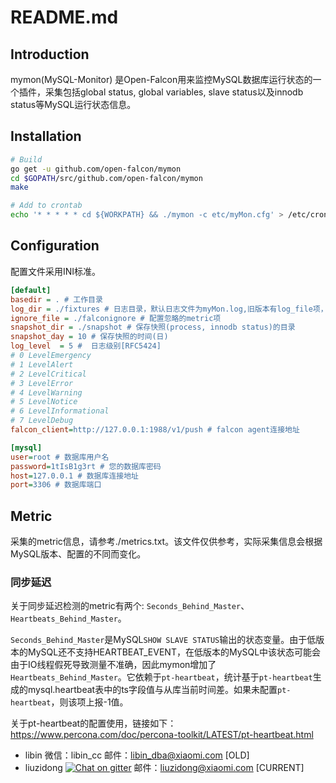 # README.md

## Introduction

mymon(MySQL-Monitor) 是Open-Falcon用来监控MySQL数据库运行状态的一个插件，采集包括global status, global variables, slave status以及innodb status等MySQL运行状态信息。

## Installation

```bash
# Build
go get -u github.com/open-falcon/mymon
cd $GOPATH/src/github.com/open-falcon/mymon
make

# Add to crontab
echo '* * * * * cd ${WORKPATH} && ./mymon -c etc/myMon.cfg' > /etc/cron.d/mymon
```

## Configuration

配置文件采用INI标准。 

```ini
[default]
basedir = . # 工作目录
log_dir = ./fixtures # 日志目录，默认日志文件为myMon.log,旧版本有log_file项，如果同时设置了，会优先采用log_file
ignore_file = ./falconignore # 配置忽略的metric项
snapshot_dir = ./snapshot # 保存快照(process, innodb status)的目录
snapshot_day = 10 # 保存快照的时间(日)
log_level  = 5 #  日志级别[RFC5424]
# 0 LevelEmergency
# 1 LevelAlert
# 2 LevelCritical
# 3 LevelError
# 4 LevelWarning
# 5 LevelNotice
# 6 LevelInformational
# 7 LevelDebug
falcon_client=http://127.0.0.1:1988/v1/push # falcon agent连接地址

[mysql]
user=root # 数据库用户名
password=1tIsB1g3rt # 您的数据库密码
host=127.0.0.1 # 数据库连接地址
port=3306 # 数据库端口
```

## Metric

采集的metric信息，请参考./metrics.txt。该文件仅供参考，实际采集信息会根据MySQL版本、配置的不同而变化。

### 同步延迟

关于同步延迟检测的metric有两个: `Seconds_Behind_Master`、`Heartbeats_Behind_Master`。

`Seconds_Behind_Master`是MySQL`SHOW SLAVE STATUS`输出的状态变量。由于低版本的MySQL还不支持HEARTBEAT_EVENT，在低版本的MySQL中该状态可能会由于IO线程假死导致测量不准确，因此mymon增加了`Heartbeats_Behind_Master`。它依赖于`pt-heartbeat`，统计基于`pt-heartbeat`生成的mysql.heartbeat表中的ts字段值与从库当前时间差。如果未配置`pt-heartbeat`，则该项上报-1值。

关于pt-heartbeat的配置使用，链接如下：
https://www.percona.com/doc/percona-toolkit/LATEST/pt-heartbeat.html



* libin 微信：libin_cc 邮件：libin_dba@xiaomi.com [OLD]
* liuzidong [![Chat on gitter](https://badges.gitter.im/gitterHQ/gitter.png)](https://gitter.im/sylzd) 邮件：liuzidong@xiaomi.com [CURRENT]